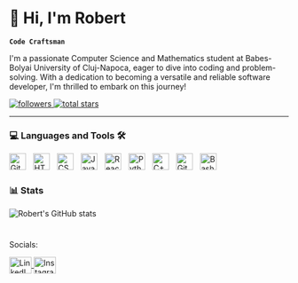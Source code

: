# 🎸 Hi, I'm Robert

**`Code Craftsman`**

I'm a passionate Computer Science and Mathematics student at Babes-Bolyai University of Cluj-Napoca, eager to dive into coding and problem-solving. With a dedication to becoming a versatile and reliable software developer, I'm thrilled to embark on this journey!

<p align="left">
  <a href="https://github.com/robbopp?tab=followers">
    <img alt="followers" title="Follow me on GitHub" src="https://custom-icon-badges.demolab.com/github/followers/robbopp?color=236ad3&labelColor=1155ba&style=for-the-badge&logo=person-add&label=Follow&logoColor=white"/>
  </a>
  <a href="https://github.com/robbopp?tab=repositories&sort=stargazers">
    <img alt="total stars" title="Total stars on GitHub" src="https://custom-icon-badges.demolab.com/github/stars/robbopp?color=55960c&style=for-the-badge&labelColor=488207&logo=star"/>
  </a>
</p>

---

### 💻 Languages and Tools 🛠️

<img align="left" alt="Git" width="30px" style="padding-right:10px;" src="https://cdn.jsdelivr.net/gh/devicons/devicon/icons/git/git-original.svg" />
<img align="left" alt="HTML" width="30px" style="padding-right:10px;" src="https://cdn.jsdelivr.net/gh/devicons/devicon/icons/html5/html5-plain.svg" />
<img align="left" alt="CSS" width="30px" style="padding-right:10px;" src="https://cdn.jsdelivr.net/gh/devicons/devicon/icons/css3/css3-plain.svg" />
<img align="left" alt="JavaScript" width="30px" style="padding-right:10px;" src="https://cdn.jsdelivr.net/gh/devicons/devicon/icons/javascript/javascript-plain.svg" />
<img align="left" alt="React" width="30px" style="padding-right:10px;" src="https://cdn.jsdelivr.net/gh/devicons/devicon/icons/react/react-original.svg" />
<img align="left" alt="Python" width="30px" style="padding-right:10px;" src="https://cdn.jsdelivr.net/gh/devicons/devicon/icons/python/python-plain.svg" />
<img align="left" alt="C++" width="30px" style="padding-right:10px;" src="https://cdn.jsdelivr.net/gh/devicons/devicon/icons/cplusplus/cplusplus-line.svg" />
<img align="left" alt="GitHub" width="30px" style="padding-right:10px;" src="https://cdn.jsdelivr.net/gh/devicons/devicon/icons/github/github-original.svg" />
<img align="left" alt="Bash" width="30px" style="padding-right:10px;" src="https://cdn.jsdelivr.net/gh/devicons/devicon/icons/bash/bash-original.svg" />
<br />

#

### 📊 Stats

![Robert's GitHub stats](https://github-readme-stats.vercel.app/api?username=robbopp&show_icons=true&theme=vue-dark)

#

Socials:
<p align="left">
  <a href="https://www.linkedin.com/in/robert-adrian-oprean-967b06265/" target="blank"><img align="center" src="https://raw.githubusercontent.com/rahuldkjain/github-profile-readme-generator/master/src/images/icons/Social/linked-in-alt.svg" alt="LinkedIn profile" height="30" width="40" />
  </a>
  <a href="https://www.instagram.com/robi.oprean/" target="blank"><img align="center" src="public/icons/instagram/instagram.svg" alt="Instagram profile" height="30" width="40" />
  </a>
</p>

<!--
**robbopp/robbopp** is a ✨ _special_ ✨ repository because its `README.md` (this file) appears on your GitHub profile.

Here are some ideas to get you started:

- 🔭 I’m currently working on ...
- 🌱 I’m currently learning ...
- 👯 I’m looking to collaborate on ...
- 🤔 I’m looking for help with ...
- 💬 Ask me about ...
- 📫 How to reach me: ...
- 😄 Pronouns: ...
- ⚡ Fun fact: ...
-->
